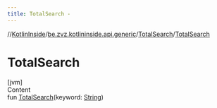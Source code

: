 ```yaml
---
title: TotalSearch -
---
```

//[KotlinInside](../../index.md)/[be.zvz.kotlininside.api.generic](../index.md)/[TotalSearch](index.md)/[TotalSearch](-total-search.md)



# TotalSearch  
[jvm]  
Content  
fun [TotalSearch](-total-search.md)(keyword: [String](https://kotlinlang.org/api/latest/jvm/stdlib/kotlin/-string/index.html))  



